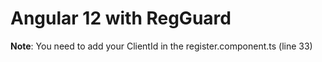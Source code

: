 # Angular 12 with RegGuard

**Note**: You need to add your ClientId in the register.component.ts (line 33)
